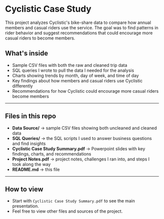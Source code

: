 # Cyclistic Case Study

This project analyzes Cyclistic's bike-share data to compare how annual members and casual riders use the service. The goal was to find patterns in rider behavior and suggest recommendations that could encourage more casual riders to become members.  

## What's inside
- Sample CSV files with both the raw and cleaned trip data  
- SQL queries I wrote to pull the data I needed for the analysis  
- Charts showing trends by month, day of week, and time of day  
- Key findings about how members and casual riders use Cyclistic differently  
- Recommendations for how Cyclistic could encourage more casual riders become members  

---

## Files in this repo
- **Data Source/** → sample CSV files showing both uncleaned and cleaned data  
- **SQL Queries/** → the SQL scripts I used to answer business questions and find insights  
- **Cyclistic Case Study Summary.pdf** → Powerpoint slides with key findings, charts, and recommendations  
- **Project Notes.pdf** → project notes, challenges I ran into, and steps I took along the way  
- **README.md** → this file  

---

## How to view
- Start with `Cyclistic Case Study Summary.pdf` to see the main presentation.
- Feel free to view other files and sources of the project.
